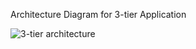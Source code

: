 Architecture Diagram for 3-tier Application 


![3-tier architecture](https://user-images.githubusercontent.com/86319871/211416418-a9a412bc-afec-4904-ab6f-0aacd4d6089b.png)
